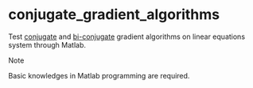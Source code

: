 # conjugate_gradient_algorithms
Test [conjugate](https://en.wikipedia.org/wiki/Conjugate_gradient_method) and [bi-conjugate](https://en.wikipedia.org/wiki/Biconjugate_gradient_method) gradient algorithms on linear equations system through Matlab.

> [!NOTE]
> Basic knowledges in Matlab programming are required.

